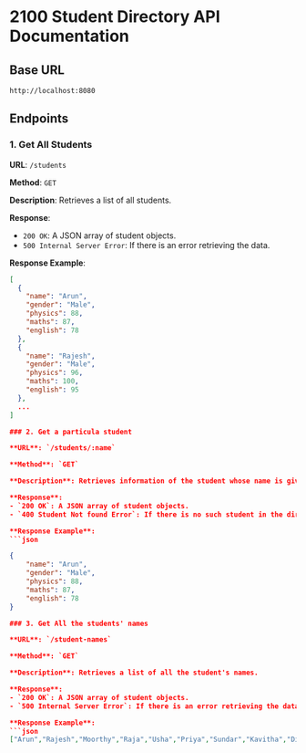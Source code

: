 # 2100 Student Directory API Documentation

## Base URL

`http://localhost:8080`

## Endpoints

### 1. Get All Students

**URL**: `/students`

**Method**: `GET`

**Description**: Retrieves a list of all students.

**Response**:
- `200 OK`: A JSON array of student objects.
- `500 Internal Server Error`: If there is an error retrieving the data.

**Response Example**:
```json
[
  {
    "name": "Arun",
    "gender": "Male",
    "physics": 88,
    "maths": 87,
    "english": 78
  },
  {
    "name": "Rajesh",
    "gender": "Male",
    "physics": 96,
    "maths": 100,
    "english": 95
  },
  ...
]

### 2. Get a particula student

**URL**: `/students/:name`

**Method**: `GET`

**Description**: Retrieves information of the student whose name is given

**Response**:
- `200 OK`: A JSON array of student objects.
- `400 Student Not found Error`: If there is no such student in the directory

**Response Example**:
```json

{
    "name": "Arun",
    "gender": "Male",
    "physics": 88,
    "maths": 87,
    "english": 78
}

### 3. Get All the students' names

**URL**: `/student-names`

**Method**: `GET`

**Description**: Retrieves a list of all the student's names.

**Response**:
- `200 OK`: A JSON array of student objects.
- `500 Internal Server Error`: If there is an error retrieving the data.

**Response Example**:
```json
["Arun","Rajesh","Moorthy","Raja","Usha","Priya","Sundar","Kavitha","Dinesh","Hema","Gowri","Ram","Murugan","Jenifer"]





